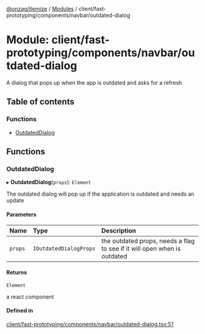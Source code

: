 [@onzag/itemize](../README.md) / [Modules](../modules.md) / client/fast-prototyping/components/navbar/outdated-dialog

# Module: client/fast-prototyping/components/navbar/outdated-dialog

A dialog that pops up when the app is outdated and asks for a refresh

## Table of contents

### Functions

- [OutdatedDialog](client_fast_prototyping_components_navbar_outdated_dialog.md#outdateddialog)

## Functions

### OutdatedDialog

▸ **OutdatedDialog**(`props`): `Element`

The outdated dialog will pop up if the application is outdated and needs an update

#### Parameters

| Name | Type | Description |
| :------ | :------ | :------ |
| `props` | `IOutdatedDialogProps` | the outdated props, needs a flag to see if it will open when is outdated |

#### Returns

`Element`

a react component

#### Defined in

[client/fast-prototyping/components/navbar/outdated-dialog.tsx:51](https://github.com/onzag/itemize/blob/a24376ed/client/fast-prototyping/components/navbar/outdated-dialog.tsx#L51)
